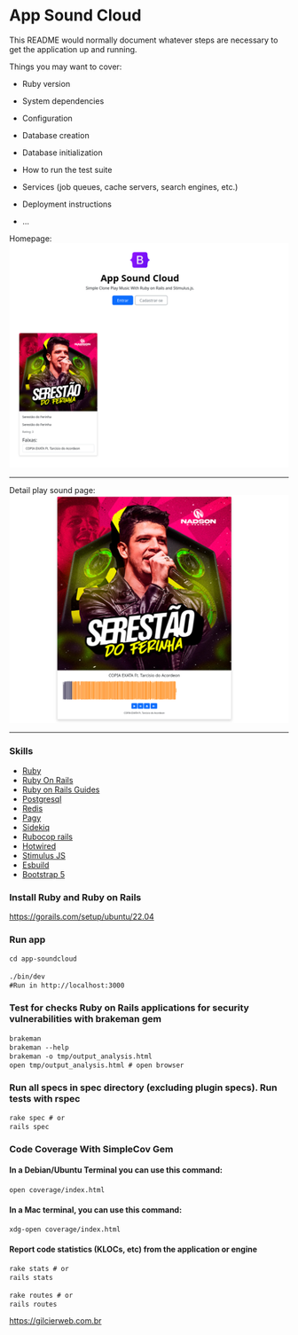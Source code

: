 # App Sound Cloud

This README would normally document whatever steps are necessary to get the
application up and running.

Things you may want to cover:

* Ruby version

* System dependencies

* Configuration

* Database creation

* Database initialization

* How to run the test suite

* Services (job queues, cache servers, search engines, etc.)

* Deployment instructions

* ...

Homepage: 
![alt text](./app/assets/images/homepage.png "Homepage")

---

Detail play sound page:
![alt text](./app/assets/images/detail.png "Detail play sound page")

---

### Skills

- [Ruby](https://www.ruby-lang.org/)
- [Ruby On Rails](https://rubyonrails.org/)
- [Ruby on Rails Guides](https://guides.rubyonrails.org/)
- [Postgresql](https://www.postgresql.org/)
- [Redis](https://redis.io/)
- [Pagy](https://github.com/ddnexus/pagy)
- [Sidekiq](https://github.com/sidekiq/sidekiq)
- [Rubocop rails](https://github.com/rubocop/rubocop-rails)
- [Hotwired](https://hotwired.dev/)
- [Stimulus JS](https://stimulus.hotwired.dev/)
- [Esbuild](https://esbuild.github.io/)
- [Bootstrap 5](https://getbootstrap.com/)


### Install Ruby and Ruby on Rails
https://gorails.com/setup/ubuntu/22.04


### Run app

```shell
cd app-soundcloud

./bin/dev
#Run in http://localhost:3000 
```
### Test for checks Ruby on Rails applications for security vulnerabilities with brakeman gem
```shell
brakeman
brakeman --help
brakeman -o tmp/output_analysis.html
open tmp/output_analysis.html # open browser

```

### Run all specs in spec directory (excluding plugin specs). Run tests with rspec
```shell
rake spec # or
rails spec
```

### Code Coverage With SimpleCov Gem

#### In a Debian/Ubuntu Terminal you can use this command:
```shell
open coverage/index.html
```

#### In a Mac terminal, you can use this command:
```shell
xdg-open coverage/index.html
```

#### Report code statistics (KLOCs, etc) from the application or engine
```shell
rake stats # or
rails stats

rake routes # or
rails routes

```

https://gilcierweb.com.br